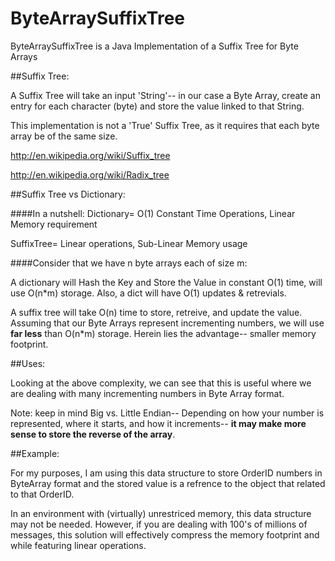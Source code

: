 # ByteArraySuffixTree 

ByteArraySuffixTree is a Java Implementation of a Suffix Tree for Byte Arrays 

##Suffix Tree:

A Suffix Tree will take an input 'String'-- in our case a Byte Array, create an entry for each character (byte) and store the value linked to that String. 

This implementation is not a 'True' Suffix Tree, as it requires that each byte array be of the same size.

http://en.wikipedia.org/wiki/Suffix_tree

http://en.wikipedia.org/wiki/Radix_tree

##Suffix Tree vs Dictionary:

####In a nutshell: 
  Dictionary= O(1) Constant Time Operations, Linear Memory requirement
  
  SuffixTree= Linear operations, Sub-Linear Memory usage

####Consider that we have n byte arrays each of size m:

  A dictionary will Hash the Key and Store the Value in constant O(1) time, will use O(n*m) storage.  Also, a dict will have O(1) updates & retrevials. 

  A suffix tree will take O(n) time to store, retreive, and update the value.  Assuming that our Byte Arrays represent incrementing numbers, we will use **far less** than O(n*m) storage. Herein lies the advantage-- smaller memory footprint.

##Uses:

Looking at the above complexity, we can see that this is useful where we are dealing with many incrementing numbers in Byte Array format. 

Note: keep in mind Big vs. Little Endian-- Depending on how your number is represented, where it starts, and how it increments-- **it may make more sense to store the reverse of the array**. 

##Example: 

For my purposes, I am using this data structure to store OrderID numbers in ByteArray format and the stored value is a refrence
to the object that related to that OrderID. 

In an environment with (virtually) unrestriced memory, this data structure may not be needed. However, if you are dealing with
100's of millions of messages, this solution will effectively compress the memory footprint and while featuring linear operations. 
